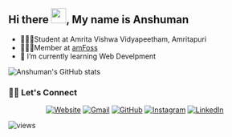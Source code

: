 

## Hi there <img src="https://raw.githubusercontent.com/MartinHeinz/MartinHeinz/master/wave.gif" width="30px">, My name is Anshuman


- 👨🏻‍🎓Student at Amrita Vishwa Vidyapeetham, Amritapuri
- 👨🏻‍💻Member at [amFoss](https://amfoss.in/)
- 🌱 I’m currently learning Web Develpment 


![Anshuman's GitHub stats](https://github-readme-stats.vercel.app/api?username=anshuman-8&show_icons=true&theme=prussian) 

### 🙋‍♂️ Let's Connect
<p align="center">
  <a href="https://anshuman-8.github.io/"><img src="https://img.icons8.com/bubbles/50/000000/web.png" alt="Website"/></a>
        <a href="anshuman8swain@gmail.com"><img src="https://img.icons8.com/bubbles/50/000000/gmail.png" alt="Gmail"/></a>
        <a href="https://github.com/anshuman-8"><img src="https://img.icons8.com/bubbles/50/000000/github.png" alt="GitHub"/></a>
        <a href="https://twitter.com/Anshuman_8_"><img src="https://img.icons8.com/bubbles/50/000000/twitter.png" alt="Instagram"/></a>
        <a href="https://www.linkedin.com/in/anshuman-swain-1529b2219/"><img src="https://img.icons8.com/bubbles/50/000000/linkedin.png" alt="LinkedIn"/></a>
        
        

</p>

![views](https://komarev.com/ghpvc/?username=anshuman-8&color=dc143c)
